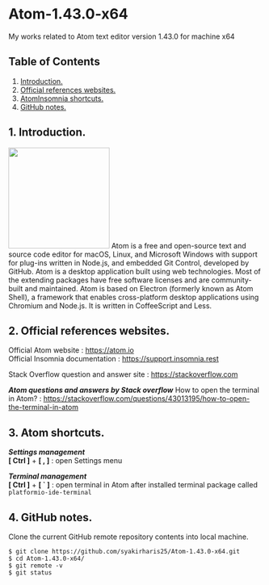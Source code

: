 # Atom-1.43.0-x64
My works related to Atom text editor version 1.43.0 for machine x64

## Table of Contents
1. [Introduction.](#introduction)
2. [Official references websites.](#references)
3. [AtomInsomnia shortcuts.](#shortcuts)
4. [GitHub notes.](#github)

<a name="introduction"></a>
## 1. Introduction.
<img src="insomnia.jpg" height="200"> 
Atom is a free and open-source text and source code editor for macOS, Linux, and Microsoft Windows with support for plug-ins written in Node.js, and embedded Git Control, developed by GitHub. Atom is a desktop application built using web technologies. Most of the extending packages have free software licenses and are community-built and maintained. Atom is based on Electron (formerly known as Atom Shell), a framework that enables cross-platform desktop applications using Chromium and Node.js. It is written in CoffeeScript and Less.

<a name="references"></a>
## 2. Official references websites.
Official Atom website : https://atom.io <br />
Official Insomnia documentation : https://support.insomnia.rest <br />

Stack Overflow question and answer site : https://stackoverflow.com <br />

**_Atom questions and answers by Stack overflow_**
How to open the terminal in Atom? : https://stackoverflow.com/questions/43013195/how-to-open-the-terminal-in-atom <br />

<a name="shortcuts"></a>
## 3. Atom shortcuts.

**_Settings management_** <br />
**[ Ctrl ]** + **[ , ]** : open Settings menu <br />

**_Terminal management_** <br />
**[ Ctrl ]** + **[ \` ]** : open terminal in Atom after installed terminal package called `platformio-ide-terminal` <br />

<a name="github"></a>
## 4. GitHub notes.
Clone the current GitHub remote repository contents into local machine.
```
$ git clone https://github.com/syakirharis25/Atom-1.43.0-x64.git
$ cd Atom-1.43.0-x64/
$ git remote -v
$ git status

